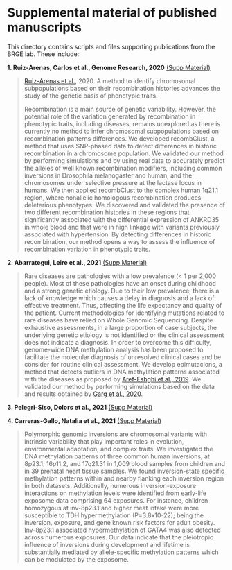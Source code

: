 # Supplemental material of published manuscripts

This directory contains scripts and files supporting publications from the BRGE lab. These include:

**1. Ruiz-Arenas, Carlos et al., Genome Research, 2020** [(Supp Material)](https://github.com/isglobal-brge/Supplementary-Material/tree/master/Ruiz-Arenas_2020)

> [Ruiz-Arenas et al.](https://www.biorxiv.org/content/10.1101/792747v1), 2020. A method to identify chromosomal subpopulations based on their recombination histories advances the study of the genetic basis of phenotypic traits.  
> 
> Recombination is a main source of genetic variability. However, the potential role of the variation generated by recombination in phenotypic traits, including diseases, remains unexplored as there is currently no method to infer chromosomal subpopulations based on recombination patterns differences. We developed recombClust, a method that uses SNP-phased data to detect differences in historic recombination in a chromosome population. We validated our method by performing simulations and by using real data to accurately predict the alleles of well known recombination modifiers, including common inversions in Drosophila melanogaster and human, and the chromosomes under selective pressure at the lactase locus in humans. We then applied recombClust to the complex human 1q21.1 region, where nonallelic homologous recombination produces deleterious phenotypes. We discovered and validated the presence of two different recombination histories in these regions that significantly associated with the differential expression of ANKRD35 in whole blood and that were in high linkage with variants previously associated with hypertension. By detecting differences in historic recombination, our method opens a way to assess the influence of recombination variation in phenotypic traits.


**2. Abarrategui, Leire et al., 2021** [(Supp Material)](https://github.com/isglobal-brge/Supplementary-Material/tree/master/Abarrategui_2021)
>
> Rare diseases are pathologies with a low prevalence (< 1 per 2,000 people). Most of these pathologies have an onset during childhood and a strong genetic etiology. Due to their low prevalence, there is a lack of knowledge which causes a delay in diagnosis and a lack of effective treatment. Thus, affecting the life expectancy and quality of the patient. Current methodologies for identifying mutations related to rare diseases have relied on Whole Genomic Sequencing. Despite exhaustive assessments, in a large proportion of case subjects, the underlying genetic etiology is not identified or the clinical assessment does not indicate a diagnosis. In order to overcome this difficulty, genome-wide DNA methylation analysis has been proposed to facilitate the molecular diagnosis of unresolved clinical cases and be consider for routine clinical assessment.  We develop epimutacions, a method that detects outliers in DNA methylation patterns associated with the diseases as proposed by [Aref-Eshghi et al., 2019](https://www.sciencedirect.com/science/article/pii/S0002929719301041).  We validated our method by performing simulations based on the data and results obtained by [Garg et al., 2020](https://www.sciencedirect.com/science/article/abs/pii/S0002929720302883). 

**3. Pelegri-Siso, Dolors et al., 2021** [(Supp Material)](https://github.com/isglobal-brge/Supplementary-Material/tree/master/Pelegri-Siso_2021)
>

**4. Carreras-Gallo, Natalia et al., 2021** [(Supp Material)](https://github.com/isglobal-brge/Supplementary-Material/tree/master/Carreras-Gallo_2021)
>
> Polymorphic genomic inversions are chromosomal variants with intrinsic variability that play important roles in evolution, environmental adaptation, and complex traits. We investigated the DNA methylation patterns of three common human inversions, at 8p23.1, 16p11.2, and 17q21.31 in 1,009 blood samples from children and in 39 prenatal heart tissue samples. We found inversion-state specific methylation patterns within and nearby flanking each inversion region in both datasets. Additionally, numerous inversion-exposure interactions on methylation levels were identified from early-life exposome data comprising 64 exposures. For instance, children homozygous at inv-8p23.1 and higher meat intake were more susceptible to TDH hypermethylation (P=3.8x10-22); being the inversion, exposure, and gene known risk factors for adult obesity. Inv-8p23.1 associated hypermethylation of GATA4 was also detected across numerous exposures. Our data indicate that the pleiotropic influence of inversions during development and lifetime is substantially mediated by allele-specific methylation patterns which can be modulated by the exposome. 

